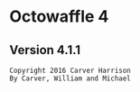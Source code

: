 # Octowaffle 4
## Version 4.1.1
```
Copyright 2016 Carver Harrison
By Carver, William and Michael
```